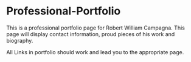 # Professional-Portfolio
This is a professional portfolio page for Robert William Campagna.  This page will display contact information, proud pieces of his work and biography.<br>

All Links in portfolio should work and lead you to the appropriate page.<br>
